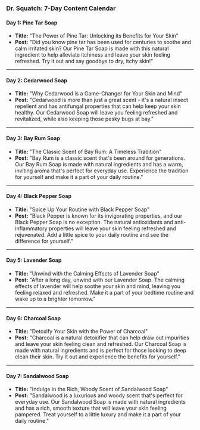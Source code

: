 ### **Dr. Squatch: 7-Day Content Calendar**

#### **Day 1: Pine Tar Soap**
*   **Title:** "The Power of Pine Tar: Unlocking its Benefits for Your Skin"
*   **Post:** "Did you know pine tar has been used for centuries to soothe and calm irritated skin? Our Pine Tar Soap is made with this natural ingredient to help alleviate itchiness and leave your skin feeling refreshed. Try it out and say goodbye to dry, itchy skin!"

---
#### **Day 2: Cedarwood Soap**
*   **Title:** "Why Cedarwood is a Game-Changer for Your Skin and Mind"
*   **Post:** "Cedarwood is more than just a great scent - it's a natural insect repellent and has antifungal properties that can help keep your skin healthy. Our Cedarwood Soap will leave you feeling refreshed and revitalized, while also keeping those pesky bugs at bay."

---
#### **Day 3: Bay Rum Soap**
*   **Title:** "The Classic Scent of Bay Rum: A Timeless Tradition"
*   **Post:** "Bay Rum is a classic scent that's been around for generations. Our Bay Rum Soap is made with natural ingredients and has a warm, inviting aroma that's perfect for everyday use. Experience the tradition for yourself and make it a part of your daily routine."

---
#### **Day 4: Black Pepper Soap**
*   **Title:** "Spice Up Your Routine with Black Pepper Soap"
*   **Post:** "Black Pepper is known for its invigorating properties, and our Black Pepper Soap is no exception. The natural antioxidants and anti-inflammatory properties will leave your skin feeling refreshed and rejuvenated. Add a little spice to your daily routine and see the difference for yourself."

---
#### **Day 5: Lavender Soap**
*   **Title:** "Unwind with the Calming Effects of Lavender Soap"
*   **Post:** "After a long day, unwind with our Lavender Soap. The calming effects of lavender will help soothe your skin and mind, leaving you feeling relaxed and refreshed. Make it a part of your bedtime routine and wake up to a brighter tomorrow."

---
#### **Day 6: Charcoal Soap**
*   **Title:** "Detoxify Your Skin with the Power of Charcoal"
*   **Post:** "Charcoal is a natural detoxifier that can help draw out impurities and leave your skin feeling clean and refreshed. Our Charcoal Soap is made with natural ingredients and is perfect for those looking to deep clean their skin. Try it out and experience the benefits for yourself."

---
#### **Day 7: Sandalwood Soap**
*   **Title:** "Indulge in the Rich, Woody Scent of Sandalwood Soap"
*   **Post:** "Sandalwood is a luxurious and woody scent that's perfect for everyday use. Our Sandalwood Soap is made with natural ingredients and has a rich, smooth texture that will leave your skin feeling pampered. Treat yourself to a little luxury and make it a part of your daily routine."
